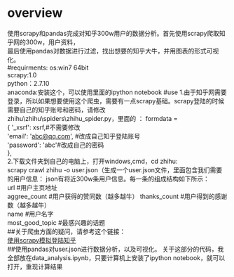 # overview
使用scrapy和pandas完成对知乎300w用户的数据分析。首先使用scrapy爬取知乎网的300w，用户资料，   
最后使用pandas对数据进行过滤，找出想要的知乎大牛，并用图表的形式可视化。  
#requirments:
os:win7 64bit  
scrapy:1.0  
python：2.7.10  
anaconda:安装这个，可以使用里面的ipython notebook
#use
1.由于知乎网需要登录，所以如果想要使用这个爬虫，需要有一点scrapy基础。scrapy登陆的时候需要自己的知乎账号和密码，请修改  
zhihu\zhihu\spiders\zhihu_spider.py，里面的 ： 
                           formdata =   
                            {
                            '_xsrf': xsrf,#不需要修改    
                            'email': 'abc@qq.com', #改成自己知乎登陆账号   
                            'password': 'abc'#改成自己的密码   
                            },    
2.下载文件夹到自己的电脑上，打开windows,cmd，cd zhihu:  
scrapy crawl zhihu -o user.json（生成一个user.json文件，里面包含我们需要的用户信息：
json有将近300w条用户信息。每一条的组成结构如下所示：  
url  #用户主页地址  
aggree_count #用户获得的赞同数（越多越牛）
thanks_count #用户得到的感谢数（越多越牛）  
name         #用户名字   
most_good_topic #最感兴趣的话题      
##关于爬虫方面的疑问，请参考这个链接：  
[使用scrapy模拟登陆知乎](http://www.jianshu.com/p/b7f41df6202d)   
##使用pandas对user.json进行数据分析，以及可视化。
关于这部分的代码，我全部放在data_analysis.ipynb，只要计算机上安装了ipython notebook，就可以打开，重现计算结果
                            


